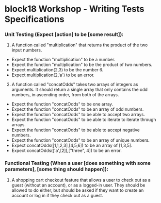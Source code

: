 # block18 Workshop - Writing Tests Specifications

### Unit Testing (Expect [action] to be [some result]):
1. A function called "multiplication" that returns the product of the two input numbers.
 - Expect the function "multiplication" to be a number.
 - Expect the function "multiplication" to be the product of two numbers.
 - Expect multiplication(2,3) to be the number 6.
 - Expect multiplication(2,'a') to be an error.
   
2. A function called "concatOdds" takes two arrays of integers as arguments. It should return a single array that only contains the odd numbers, in ascending order, from both of the arrays.
 - Expect the function "concatOdds" to be one array.
 - Expect the function "concatOdds" to be an array of odd numbers.
 - Expect the function "concatOdds" to be able to accept two arrays.
 - Expect the function "concatOdds" to be able to iterate to iterate through arrays.
 - Expect the function "concatOdds" to be able to accept negative numbers.
 - Expect the function "concatOdds" to be an array of unique numbers.
 - Expect concatOdds([1,1,2,3],[4,5,6]) to be an array of [1,3,5].
 - Expect concatOdds(['a',[2]],["three", 4]) to be an error.

### Functional Testing (When a user [does something with some parameters], [some thing should happen]):
1. A shopping cart checkout feature that allows a user to check out as a guest (without an account), or as a logged-in user. They should be allowed to do either, but should be asked if they want to create an account or log in if they check out as a guest.
